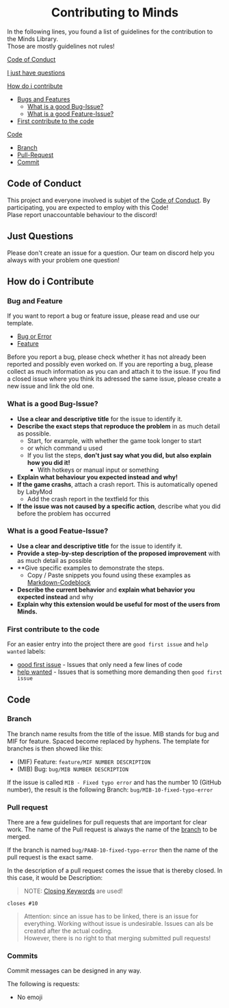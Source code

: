 <h1 align="center">Contributing to Minds</h1>

In the following lines, you found a list of guidelines for the contribution to the Minds Library. <br>
Those are mostly guidelines not rules!

[Code of Conduct](#code-of-conduct)

[I just have questions](#just-questions)

[How do i contribute](#how-do-i-contribute)

- [Bugs and Features](#bug-and-feature)
    - [What is a good Bug-Issue?](#what-is-a-good-bug-issue)
    - [What is a good Feature-Issue?](#what-is-a-good-feature-issue)
- [First contribute to the code](#first-contribute-to-the-code)

[Code](#code)
- [Branch](#branch)
- [Pull-Request](#pull-request)
- [Commit](#commit)

## Code of Conduct

This project and everyone involved is subjet of the [Code of Conduct](CODE_OF_CONDUCT.md).
By participating, you are expected to employ with this Code! <br>
Plase report unaccountable behaviour to the discord!

## Just Questions

Please don't create an issue for a question. Our team on discord help you always with your
problem one question!

## How do i Contribute

### Bug and Feature

If you want to report a bug or feature issue, please read and use our template.

- [Bug or Error](/.github/ISSUE_TEMPLATE/bug.yml)
- [Feature](/.github/ISSUE_TEMPLATE/feature.yml)

Before you report a bug, please check whether it has not already been reported and possibly
even worked on. If you are reporting a bug, please collect as much information as you can
and attach it to the issue.
If you find a closed issue where you think its adressed the same issue, please create a new
issue and link the old one.

### What is a good Bug-Issue?

- **Use a clear and descriptive title** for the issue to identify it.
- **Describe the exact steps that reproduce the problem** in as much detail as possible.
  - Start, for example, with whether the game took longer to start
  - or which command u used
  - If you list the steps, **don't just say what you did, but also explain how you did it!**
    - With hotkeys or manual input or something
- **Explain what behaviour you expected instead and why!**
- **If the game crashs**, attach a crash report. This is automatically opened by LabyMod
  - Add the crash report in the textfield for this
- **If the issue was not caused by a specific action**, describe what you did before the problem has occurred

### What is a good Featue-Issue?

- **Use a clear and descriptive title** for the issue to identify it.
- **Provide a step-by-step description of the proposed improvement** with as much detail as possible
- **Give specific examples to demonstrate the steps. 
  - Copy / Paste snippets you found using these examples as [Markdown-Codeblock](https://help.github.com/articles/markdown-basics/#multiple-lines)
- **Describe the current behavior** and **explain what behavior you expected instead** and why
- **Explain why this extension would be useful for most of the users from Minds.**

### First contribute to the code

For an easier entry into the project there are `good first issue` and `help wanted` labels:

- [good first issue](https://github.com/epycsolutions/minds/labels/good%20first%20issue) - Issues that only need a few lines of code
- [help wanted](https://github.com/epycsolutions/minds/labels/help%20wanted) - Issues that is something more demanding then `good first issue`

## Code

### Branch

The branch name results from the title of the issue. MIB stands for bug and MIF for feature.
Spaced become replaced by hyphens. The template for branches is then showed like this:

- (MIF) Feature: `feature/MIF NUMBER DESCRIPTION`
- (MIB) Bug: `bug/MIB NUMBER DESCRIPTION`

If the issue is called `MIB - Fixed typo error` and has the number 10 (GitHub number), the result is
the following Branch: `bug/MIB-10-fixed-typo-error`

### Pull request

There are a few guidelines for pull requests that are important for clear work.
The name of the Pull request is always the name of the [branch](#branch) to be merged.

If the branch is named `bug/PAAB-10-fixed-typo-error` then the name of the pull request is the exact same.

In the description of a pull request comes the issue that is thereby closed.
In this case, it would be Description:

> NOTE: [Closing Keywords](https://docs.github.com/articles/closing-issues-using-keywords) are used!

```
closes #10
```

> Attention: since an issue has to be linked, there is an issue for everything. Working without issue is
> undesirable. Issues can als be created after the actual coding. <br>
> However, there is no right to that merging submitted pull requests!

### Commits

Commit messages can be designed in any way.

The following is requests:
- No emoji